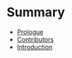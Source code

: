 # Summary

* [Prologue](Book/FrontMatter/Prologue.md)
* [Contributors](Book/FrontMatter/Contributors.md)
* [Introduction](Book/MainMatter/Introduction.md)


